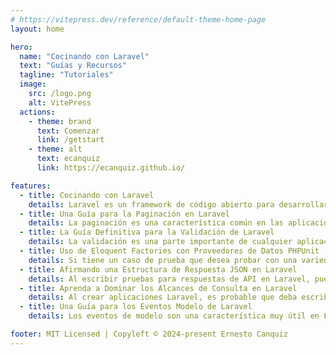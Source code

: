 ```yaml
---
# https://vitepress.dev/reference/default-theme-home-page
layout: home

hero:
  name: "Cocinando con Laravel"
  text: "Guías y Recursos"
  tagline: "Tutoriales"
  image:
    src: /logo.png
    alt: VitePress
  actions:
    - theme: brand
      text: Comenzar
      link: /getstart
    - theme: alt
      text: ecanquiz
      link: https://ecanquiz.github.io/

features:
  - title: Cocinando con Laravel
    details: Laravel es un framework de código abierto para desarrollar aplicaciones y servicios web con PHP. Su filosofía es desarrollar código PHP de forma elegante y simple, evitando el "código espagueti". En este lugar encotrara guías, recursos y tutoriales relacionados con Laravel.
  - title: Una Guía para la Paginación en Laravel
    details: La paginación es una característica común en las aplicaciones  web. Casi todas las aplicaciones de Laravel en las que he trabajado han tenido algún tipo de paginación implementada.
  - title: La Guía Definitiva para la Validación de Laravel
    details: La validación es una parte importante de cualquier aplicación web. Puede ayudar a prevenir vulnerabilidades de seguridad, corrupción de datos y una gran cantidad de otros problemas que pueden surgir cuando se trabaja con la entrada del usuario.
  - title: Uso de Eloquent Factories con Proveedores de Datos PHPUnit
    details: Si tiene un caso de prueba que desea probar con una variedad de datos, es posible que desee recurrir a los proveedores de datos de PHPUnit con modelos Eloquent.
  - title: Afirmando una Estructura de Respuesta JSON en Laravel
    details: Al escribir pruebas para respuestas de API en Laravel, puede resultar útil validar la estructura de la respuesta. Laravel cuenta con el método assertJson(), que se puede utilizar para verificar valores JSON en una respuesta de prueba determinada.
  - title: Aprenda a Dominar los Alcances de Consulta en Laravel
    details: Al crear aplicaciones Laravel, es probable que deba escribir consultas que tengan restricciones que se utilicen en varios lugares de la aplicación. En Laravel, podemos utilizar alcances de consulta para ayudarnos a mantener estas restricciones ordenadas y reutilizables en un solo lugar.
  - title: Una Guía para los Eventos Modelo de Laravel
    details: Los eventos de modelo son una característica muy útil en Laravel que puede ayudarte a ejecutar lógica automáticamente cuando se realizan ciertas acciones en tus modelos Eloquent. Pero a veces pueden provocar efectos secundarios extraños si no se usan correctamente.

footer: MIT Licensed | Copyleft © 2024-present Ernesto Canquiz
---
```


